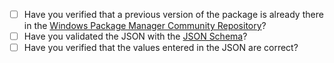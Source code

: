 - [ ] Have you verified that a previous version of the package is already there in the [Windows Package Manager Community Repository](https://github.com/microsoft/winget-pkgs)?
- [ ] Have you validated the JSON with the [JSON Schema](https://raw.githubusercontent.com/vedantmgoyal2009/winget-pkgs-automation/main/schema.json)?
- [ ] Have you verified that the values entered in the JSON are correct?
